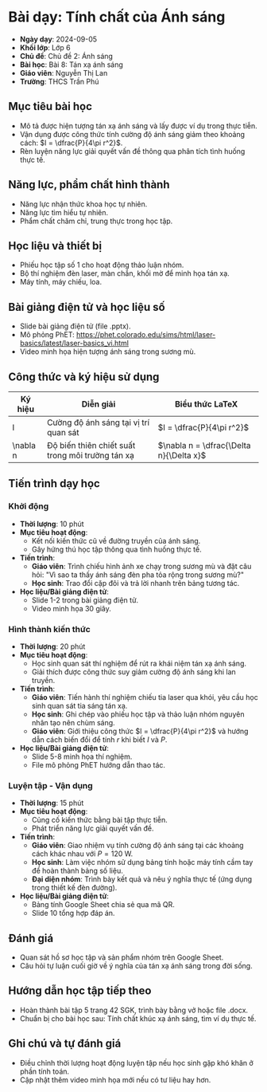 # Bài dạy: Tính chất của Ánh sáng

- **Ngày dạy**: 2024-09-05
- **Khối lớp**: Lớp 6
- **Chủ đề**: Chủ đề 2: Ánh sáng
- **Bài học**: Bài 8: Tán xạ ánh sáng
- **Giáo viên**: Nguyễn Thị Lan
- **Trường**: THCS Trần Phú


## Mục tiêu bài học
- Mô tả được hiện tượng tán xạ ánh sáng và lấy được ví dụ trong thực tiễn.
- Vận dụng được công thức tính cường độ ánh sáng giảm theo khoảng cách: $I = \dfrac{P}{4\pi r^2}$.
- Rèn luyện năng lực giải quyết vấn đề thông qua phân tích tình huống thực tế.


## Năng lực, phẩm chất hình thành
- Năng lực nhận thức khoa học tự nhiên.
- Năng lực tìm hiểu tự nhiên.
- Phẩm chất chăm chỉ, trung thực trong học tập.


## Học liệu và thiết bị
- Phiếu học tập số 1 cho hoạt động thảo luận nhóm.
- Bộ thí nghiệm đèn laser, màn chắn, khối mờ để minh họa tán xạ.
- Máy tính, máy chiếu, loa.


## Bài giảng điện tử và học liệu số
- Slide bài giảng điện tử (file .pptx).
- Mô phỏng PhET: https://phet.colorado.edu/sims/html/laser-basics/latest/laser-basics_vi.html
- Video minh họa hiện tượng ánh sáng trong sương mù.


## Công thức và ký hiệu sử dụng
Ký hiệu | Diễn giải | Biểu thức LaTeX
--- | --- | ---
I | Cường độ ánh sáng tại vị trí quan sát | $I = \dfrac{P}{4\pi r^2}$
\nabla n | Độ biến thiên chiết suất trong môi trường tán xạ | $\nabla n = \dfrac{\Delta n}{\Delta x}$


## Tiến trình dạy học


### Khởi động
- **Thời lượng**: 10 phút
- **Mục tiêu hoạt động**:
  - Kết nối kiến thức cũ về đường truyền của ánh sáng.
  - Gây hứng thú học tập thông qua tình huống thực tế.
- **Tiến trình**:
  - **Giáo viên**: Trình chiếu hình ảnh xe chạy trong sương mù và đặt câu hỏi: "Vì sao ta thấy ánh sáng đèn pha tỏa rộng trong sương mù?"
  - **Học sinh**: Trao đổi cặp đôi và trả lời nhanh trên bảng tương tác.
- **Học liệu/Bài giảng điện tử**:
  - Slide 1-2 trong bài giảng điện tử.
  - Video minh họa 30 giây.


### Hình thành kiến thức
- **Thời lượng**: 20 phút
- **Mục tiêu hoạt động**:
  - Học sinh quan sát thí nghiệm để rút ra khái niệm tán xạ ánh sáng.
  - Giải thích được công thức suy giảm cường độ ánh sáng khi lan truyền.
- **Tiến trình**:
  - **Giáo viên**: Tiến hành thí nghiệm chiếu tia laser qua khói, yêu cầu học sinh quan sát tia sáng tán xạ.
  - **Học sinh**: Ghi chép vào phiếu học tập và thảo luận nhóm nguyên nhân tạo nên chùm sáng.
  - **Giáo viên**: Giới thiệu công thức $I = \dfrac{P}{4\pi r^2}$ và hướng dẫn cách biến đổi để tính $r$ khi biết $I$ và $P$.
- **Học liệu/Bài giảng điện tử**:
  - Slide 5-8 minh họa thí nghiệm.
  - File mô phỏng PhET hướng dẫn thao tác.


### Luyện tập - Vận dụng
- **Thời lượng**: 15 phút
- **Mục tiêu hoạt động**:
  - Củng cố kiến thức bằng bài tập thực tiễn.
  - Phát triển năng lực giải quyết vấn đề.
- **Tiến trình**:
  - **Giáo viên**: Giao nhiệm vụ tính cường độ ánh sáng tại các khoảng cách khác nhau với $P = 120$ W.
  - **Học sinh**: Làm việc nhóm sử dụng bảng tính hoặc máy tính cầm tay để hoàn thành bảng số liệu.
  - **Đại diện nhóm**: Trình bày kết quả và nêu ý nghĩa thực tế (ứng dụng trong thiết kế đèn đường).
- **Học liệu/Bài giảng điện tử**:
  - Bảng tính Google Sheet chia sẻ qua mã QR.
  - Slide 10 tổng hợp đáp án.


## Đánh giá
- Quan sát hồ sơ học tập và sản phẩm nhóm trên Google Sheet.
- Câu hỏi tự luận cuối giờ về ý nghĩa của tán xạ ánh sáng trong đời sống.


## Hướng dẫn học tập tiếp theo
- Hoàn thành bài tập 5 trang 42 SGK, trình bày bằng vở hoặc file .docx.
- Chuẩn bị cho bài học sau: Tính chất khúc xạ ánh sáng, tìm ví dụ thực tế.


## Ghi chú và tự đánh giá
- Điều chỉnh thời lượng hoạt động luyện tập nếu học sinh gặp khó khăn ở phần tính toán.
- Cập nhật thêm video minh họa mới nếu có tư liệu hay hơn.
